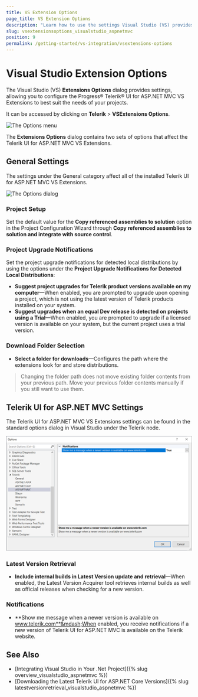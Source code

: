 ```yaml
---
title: VS Extension Options
page_title: VS Extension Options
description: "Learn how to use the settings Visual Studio (VS) provides that allow you to configure the Telerik UI for ASP.NET MVC VS Extensions to best suit your needs."
slug: vsextensionsoptions_visualstudio_aspnetmvc
position: 9
permalink: /getting-started/vs-integration/vsextensions-options
---
```


# Visual Studio Extension Options

The Visual Studio (VS) **Extensions Options** dialog provides settings, allowing you to configure the Progress&reg; Telerik&reg; UI for ASP.NET MVC VS Extensions to best suit the  needs of your projects.

It can be accessed by clicking on **Telerik** > **VSExtensions Options**.

![The Options menu](../../getting-started-mvc/vs-integration/images/options_menu.png)

The **Extensions Options** dialog contains two sets of options that affect the Telerik UI for ASP.NET MVC VS Extensions.

## General Settings

The settings under the General category affect all of the installed Telerik UI for ASP.NET MVC VS Extensions.

![The Options dialog](../../getting-started-mvc/vs-integration/images/options.png)

### Project Setup

Set the default value for the **Copy referenced assemblies to solution** option in the Project Configuration Wizard through **Copy referenced assemblies to solution and integrate with source control**.

### Project Upgrade Notifications

Set the project upgrade notifications for detected local distributions by using the options under the **Project Upgrade Notifications for Detected Local Distributions**:

- **Suggest project upgrades for Telerik product versions available on my computer**&mdash;When enabled, you are prompted to upgrade upon opening a project, which is not using the latest version of Telerik products installed on your system.
- **Suggest upgrades when an equal Dev release is detected on projects using a Trial**&mdash;When enabled, you are prompted to upgrade if a licensed version is available on your system, but the current project uses a trial version.

### Download Folder Selection

- **Select a folder for downloads**&mdash;Configures the path where the extensions look for and store distributions.

> Changing the folder path does not move existing folder contents from your previous path. Move your previous folder contents manually if you still want to use them.

## Telerik UI for ASP.NET MVC Settings

The Telerik UI for ASP.NET MVC VS Extensions settings can be found in the standard options dialog in Visual Studio under the Telerik node.

![The Options dialog](../../getting-started-mvc/vs-integration/images/options_kendo.png)

### Latest Version Retrieval

- **Include internal builds in Latest Version update and retrieval**&mdash;When enabled, the Latest Version Acquirer tool retrieves internal builds as well as official releases when checking for a new version.

### Notifications

- **Show me message when a newer version is available on www.telerik.com**&mdash;When enabled, you receive notifications if a new version of Telerik UI for ASP.NET MVC is available on the Telerik website.

## See Also

* [Integrating Visual Studio in Your .Net Project]({% slug overview_visualstudio_aspnetmvc %})
* [Downloading the Latest Telerik UI for ASP.NET Core Versions]({% slug latestversionretrieval_visualstudio_aspnetmvc %})
